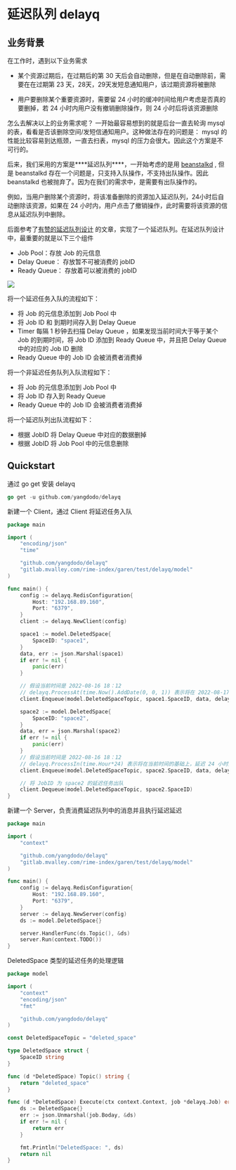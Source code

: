 # 延迟队列 delayq

## 业务背景

在工作时，遇到以下业务需求

- 某个资源过期后，在过期后的第 30 天后会自动删除，但是在自动删除前，需要在在过期第 23 天，28天，29天发短息通知用户，该过期资源将被删除

- 用户要删除某个重要资源时，需要留 24 小时的缓冲时间给用户考虑是否真的要删掉，若 24 小时内用户没有撤销删除操作，则 24 小时后将该资源删除

怎么去解决以上的业务需求呢？ 一开始最容易想到的就是后台一直去轮询 mysql 的表，看看是否该删除空间/发短信通知用户。这种做法存在的问题是： mysql 的性能比较容易到达瓶颈，一直去扫表，mysql 的压力会很大。因此这个方案是不可行的。



后来，我们采用的方案是***\*延迟队列\****，一开始考虑的是用 [beanstalkd](https://github.com/beanstalkd/beanstalkd) , 但是 beanstalkd 存在一个问题是，只支持入队操作，不支持出队操作。因此 beanstalkd 也被抛弃了。因为在我们的需求中，是需要有出队操作的。

例如，当用户删除某个资源时，将该准备删除的资源加入延迟队列，24小时后自动删除该资源，如果在 24 小时内，用户点击了撤销操作，此时需要将该资源的信息从延迟队列中删除。



后面参考了[有赞的延迟队列设计](https://tech.youzan.com/queuing_delay/) 的文章，实现了一个延迟队列。在延迟队列设计中，最重要的就是以下三个组件

- Job Pool：存放 Job 的元信息
- Delay Queue： 存放暂不可被消费的 jobID
- Ready Queue： 存放着可以被消费的 jobID

![](https://s3.bmp.ovh/imgs/2022/08/16/d64403a68669df2f.png)

将一个延迟任务入队的流程如下： 
- 将 Job 的元信息添加到 Job Pool 中
- 将 Job ID 和 到期时间存入到 Delay Queue
- Timer 每隔 1 秒钟去扫描 Delay Queue ，如果发现当前时间大于等于某个 Job 的到期时间，将 Job ID 添加到 Ready Queue 中，并且把 Delay Queue 中的对应的 Job ID 删除
- Ready Queue 中的 Job ID 会被消费者消费掉

将一个非延迟任务队列入队流程如下：
- 将 Job 的元信息添加到 Job Pool 中
- 将 Job ID 存入到 Ready Queue
- Ready Queue 中的 Job ID 会被消费者消费掉

将一个延迟队列出队流程如下：
- 根据 JobID 将 Delay Queue 中对应的数据删掉
- 根据 JobID 将 Job Pool 中的元信息删除

## Quickstart 
通过 go get 安装 delayq 
```go 
go get -u github.com/yangdodo/delayq
```

新建一个 Client，通过 Client 将延迟任务入队
```go
package main

import (
	"encoding/json"
	"time"

	"github.com/yangdodo/delayq"
	"gitlab.mvalley.com/rime-index/garen/test/delayq/model"
)

func main() {
	config := delayq.RedisConfiguration{
		Host: "192.168.89.160",
		Port: "6379",
	}
	client := delayq.NewClient(config)

	space1 := model.DeletedSpace{
		SpaceID: "space1",
	}
	data, err := json.Marshal(space1)
	if err != nil {
		panic(err)
	}

	// 假设当前时间是 2022-08-16 18：12
	// delayq.ProcessAt(time.Now().AddDate(0, 0, 1)) 表示将在 2022-08-17 18:12 执行该任务
	client.Enqueue(model.DeletedSpaceTopic, space1.SpaceID, data, delayq.ProcessAt(time.Now().AddDate(0, 0, 1)))

	space2 := model.DeletedSpace{
		SpaceID: "space2",
	}
	data, err = json.Marshal(space2)
	if err != nil {
		panic(err)
	}
	// 假设当前时间是 2022-08-16 18：12
	// delayq.ProcessIn(time.Hour*24) 表示将在当前时间的基础上，延迟 24 小时后执行
	client.Enqueue(model.DeletedSpaceTopic, space2.SpaceID, data, delayq.ProcessIn(time.Hour*24))

    // 将 JobID 为 space2 的延迟任务出队
	client.Dequeue(model.DeletedSpaceTopic, space2.SpaceID)
}


```

新建一个 Server，负责消费延迟队列中的消息并且执行延迟延迟 
``` go
package main

import (
	"context"

	"github.com/yangdodo/delayq"
	"gitlab.mvalley.com/rime-index/garen/test/delayq/model"
)

func main() {
	config := delayq.RedisConfiguration{
		Host: "192.168.89.160",
		Port: "6379",
	}
	server := delayq.NewServer(config)
	ds := model.DeletedSpace{}

	server.HandlerFunc(ds.Topic(), &ds)
	server.Run(context.TODO())
}

```

DeletedSpace 类型的延迟任务的处理逻辑 
```go
package model

import (
	"context"
	"encoding/json"
	"fmt"

	"github.com/yangdodo/delayq"
)

const DeletedSpaceTopic = "deleted_space"

type DeletedSpace struct {
	SpaceID string
}

func (d *DeletedSpace) Topic() string {
	return "deleted_space"
}

func (d *DeletedSpace) Execute(ctx context.Context, job *delayq.Job) error {
	ds := DeletedSpace{}
	err := json.Unmarshal(job.Boday, &ds)
	if err != nil {
		return err
	}

	fmt.Println("DeletedSpace: ", ds)
	return nil
}

```